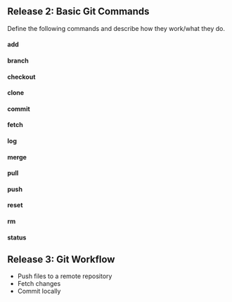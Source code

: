 ## Release 2: Basic Git Commands
Define the following commands and describe how they work/what they do.  


#### add
<!-- Your defnition here -->

#### branch
<!-- Your defnition here -->

#### checkout
<!-- Your defnition here -->

#### clone
<!-- Your defnition here -->

#### commit
<!-- Your defnition here -->

#### fetch
<!-- Your defnition here -->

#### log
<!-- Your defnition here -->

#### merge
<!-- Your defnition here -->

#### pull
<!-- Your defnition here -->

#### push
<!-- Your defnition here -->

#### reset
<!-- Your defnition here -->

#### rm
<!-- Your defnition here -->

#### status


## Release 3: Git Workflow

- Push files to a remote repository
- Fetch changes
- Commit locally